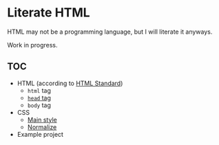 # Literate HTML

HTML may not be a programming language, but I will literate it anyways.

Work in progress.

## TOC

- HTML (according to [HTML Standard](https://html.spec.whatwg.org/multipage/semantics.html))
    - `html` tag
    - [`head` tag](./HTML-head.md)
    - `body` tag
- CSS
    - [Main style](./CSS-Main.md)
    - [Normalize](./CSS-Normalize.md)
- Example project
